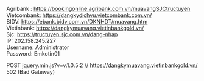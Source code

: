 Agribank : https://bookingonline.agribank.com.vn/muavangSJCtructuyen  
Vietcombank: https://dangkydichvu.vietcombank.com.vn/  
BIDV: https://ebank.bidv.com.vn/DKNHDT/muavang.htm  
Vietinbank: https://dangkymuavang.vietinbankgold.vn/  
Sjc: https://tructuyen.sjc.com.vn/dang-nhap  
IP: 202.158.245.227  
Username: Administrator  
Password: Emkotin01  

POST     jquery.min.js?v=v.1.0.5:2 // https://dangkymuavang.vietinbankgold.vn/ 502 (Bad Gateway)  
